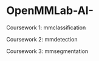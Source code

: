 # OpenMMLab-AI-

Coursework 1: mmclassification

Coursework 2: mmdetection

Coursework 3: mmsegmentation
